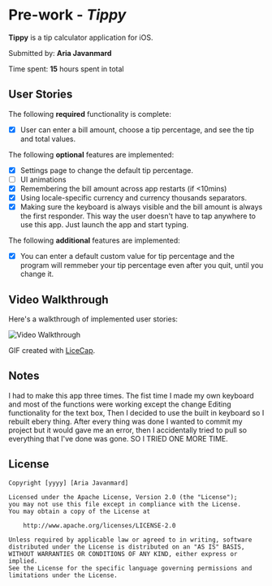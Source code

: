 # Pre-work - *Tippy*

**Tippy** is a tip calculator application for iOS.

Submitted by: **Aria Javanmard**

Time spent: **15** hours spent in total

## User Stories

The following **required** functionality is complete:

* [x] User can enter a bill amount, choose a tip percentage, and see the tip and total values.

The following **optional** features are implemented:
* [x] Settings page to change the default tip percentage.
* [ ] UI animations
* [x] Remembering the bill amount across app restarts (if <10mins)
* [x] Using locale-specific currency and currency thousands separators.
* [x] Making sure the keyboard is always visible and the bill amount is always the first responder. This way the user doesn't have to tap anywhere to use this app. Just launch the app and start typing.

The following **additional** features are implemented:

- [x] You can enter a default custom value for tip percentage and the program will remmeber your tip percentage even after you quit, until you change it.

## Video Walkthrough 

Here's a walkthrough of implemented user stories:

<img src='http://g.recordit.co/rQZlHu8XYd.gif' title='Video Walkthrough' width='' alt='Video Walkthrough' />

GIF created with [LiceCap](http://www.cockos.com/licecap/).

## Notes

I had to make this app three times. The fist time I made my own keyboard and most of the functions were working except the change Editing functionality for the text box, Then I decided to use the built in keyboard so I rebuilt ebery thing. After every thing was done I wanted to commit my project but it would gave me an error, then I accidentally tried to pull so everything that I've done was gone. SO I TRIED ONE MORE TIME. 

## License

    Copyright [yyyy] [Aria Javanmard]

    Licensed under the Apache License, Version 2.0 (the "License");
    you may not use this file except in compliance with the License.
    You may obtain a copy of the License at

        http://www.apache.org/licenses/LICENSE-2.0

    Unless required by applicable law or agreed to in writing, software
    distributed under the License is distributed on an "AS IS" BASIS,
    WITHOUT WARRANTIES OR CONDITIONS OF ANY KIND, either express or implied.
    See the License for the specific language governing permissions and
    limitations under the License.
